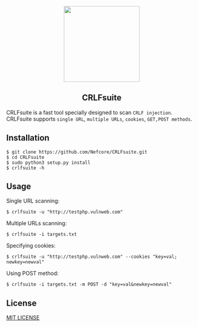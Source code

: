 <p align="center"><img src="https://github.com/Nefcore/CRLFsuite/blob/main/static/crlfsuite_logo.png" height="200"/></p>
<h2 align="center">CRLFsuite</h2>

CRLFsuite is a fast tool specially designed to scan `CRLF injection`. CRLFsuite supports `single URL`, `multiple URLs`, `cookies`, `GET,POST methods`.

## Installation

```
$ git clone https://github.com/Nefcore/CRLFsuite.git
$ cd CRLFsuite
$ sudo python3 setup.py install
$ crlfsuite -h
```
## Usage

Single URL scanning:

```
$ crlfsuite -u "http://testphp.vulnweb.com"
```

Multiple URLs scanning:

```
$ crlfsuite -i targets.txt
```

Specifying cookies:

```
$ crlfsuite -u "http://testphp.vulnweb.com" --cookies "key=val; newkey=newval"
```

Using POST method:

```
$ crlfsuite -i targets.txt -m POST -d "key=val&newkey=newval"
```

## License

<a href="https://github.com/Nefcore/CRLFsuite/blob/main/LICENSE">MIT LICENSE</a>
